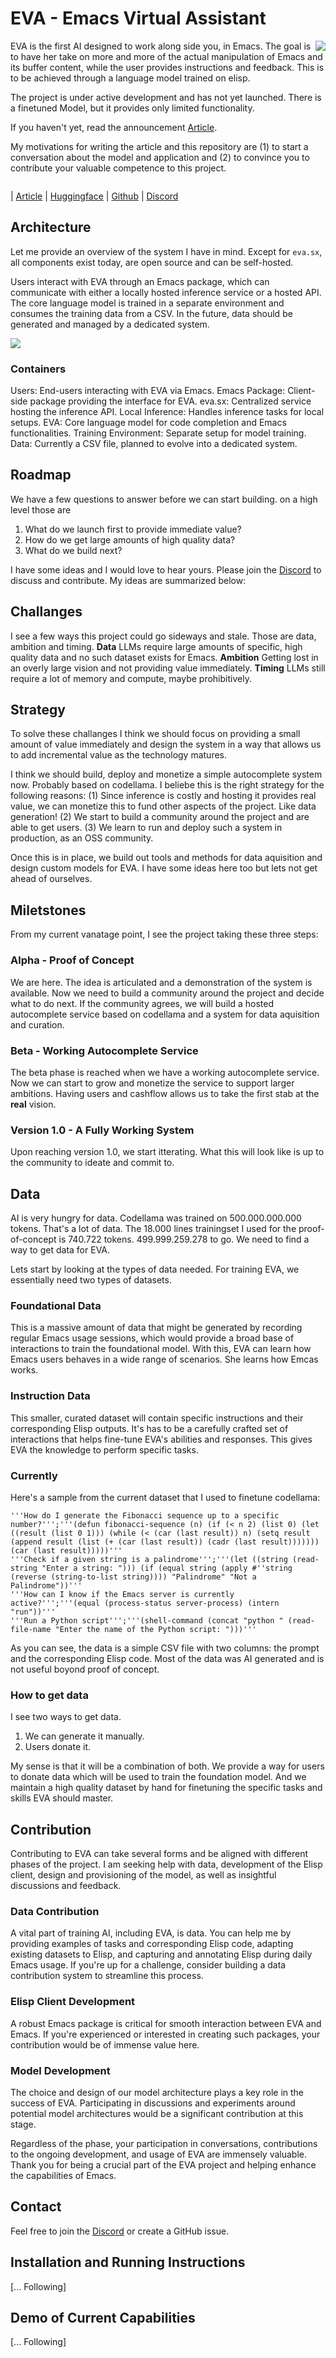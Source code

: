 # EVA - Emacs Virtual Assistant
<img src="assets/EVA-350.jpg" align="right" />
EVA is the first AI designed to work along side you, in Emacs.
The goal is to have her take on more and more of the actual manipulation of Emacs and its buffer content, while the user provides instructions and feedback. This is to be achieved through a language model trained on elisp.


The project is under active development and has not yet launched. There is a finetuned Model, but it provides only limited functionality.


If you haven't yet, read the announcement [Article](https://finnfrotscher.com/posts/eva-emacs-virtual-assistant/).

My motivations for writing the article and this repository are (1) to start a conversation about the model and application and (2) to convince you to contribute your valuable competence to this project.

<div style="clear: both;"></div>

| [Article](https://finnfrotscher.com/posts/eva-emacs-virtual-assistant/)
| [Huggingface](https://huggingface.co/lazerjesus/eva) 
| [Github](https://github.com/lazerjesus/eva) 
| [Discord](https://discord.gg/9Uxn45ADJs)

##  Architecture
Let me provide an overview of the system I have in mind. Except for `eva.sx`, all components exist today, are open source and can be self-hosted. 

Users interact with EVA through an Emacs package, which can communicate with either a locally hosted inference service or a hosted API. The core language model is trained in a separate environment and consumes the training data from a CSV. In the future, data should be generated and managed by a dedicated system. 

<img src="docs/context.png" />

### Containers
Users: End-users interacting with EVA via Emacs.
Emacs Package: Client-side package providing the interface for EVA.
eva.sx: Centralized service hosting the inference API.
Local Inference: Handles inference tasks for local setups.
EVA: Core language model for code completion and Emacs functionalities.
Training Environment: Separate setup for model training.
Data: Currently a CSV file, planned to evolve into a dedicated system.

## Roadmap
We have a few questions to answer before we can start building.
on a high level those are 
1. What do we launch first to provide immediate value?
2. How do we get large amounts of high quality data?
3. What do we build next?

I have some ideas and I would love to hear yours. Please join the [Discord](https://discord.gg/9Uxn45ADJs) to discuss and contribute. My ideas are summarized below:

## Challanges
I see a few ways this project could go sideways and stale. Those are data, ambition and timing. 
**Data** LLMs require large amounts of specific, high quality data and no such dataset exists for Emacs. 
**Ambition** Getting lost in an overly large vision and not providing value immediately.
**Timing** LLMs still require a lot of memory and compute, maybe prohibitively.

## Strategy
To solve these challanges I think we should focus on providing a small amount of value immediately and design the system in a way that allows us to add incremental value as the technology matures.

I think we should build, deploy and monetize a simple autocomplete system now. Probably based on codellama.
I beliebe this is the right strategy for the following reasons:
(1) Since inference is costly and hosting it provides real value, we can monetize this to fund other aspects of the project. Like data generation!
(2) We start to build a community around the project and are able to get users.
(3) We learn to run and deploy such a system in production, as an OSS community.

Once this is in place, we build out tools and methods for data aquisition and design custom models for EVA. I have some ideas here too but lets not get ahead of ourselves.

## Miletstones
From my current vanatage point, I see the project taking these three steps:

### Alpha - Proof of Concept
We are here. The idea is articulated and a demonstration of the system is available. Now we need to build a community around the project and decide what to do next.
If the community agrees, we will build a hosted autocomplete service based on codellama and a system for data aquisition and curation. 

### Beta - Working Autocomplete Service
The beta phase is reached when we have a working autocomplete service. Now we can start to grow and monetize the service to support larger ambitions. Having users and cashflow allows us to take the first stab at the __real__ vision.

### Version 1.0 - A Fully Working System
Upon reaching version 1.0, we start itterating. What this will look like is up to the community to ideate and commit to.

## Data
AI is very hungry for data. Codellama was trained on 500.000.000.000 tokens. That's a lot of data. The 18.000 lines trainingset I used for the proof-of-concept is 740.722 tokens. 499.999.259.278 to go. We need to find a way to get data for EVA.

Lets start by looking at the types of data needed. For training EVA, we essentially need two types of datasets.

### Foundational Data
This is a massive amount of data that might be generated by recording regular Emacs usage sessions, which would provide a broad base of interactions to train the foundational model. With this, EVA can learn how Emacs users behaves in a wide range of scenarios. She learns how Emcas works.
  
### Instruction Data
This smaller, curated dataset will contain specific instructions and their corresponding Elisp outputs. It's has to be a carefully crafted set of interactions that helps fine-tune EVA's abilities and responses. This gives EVA the knowledge to perform specific tasks. 

### Currently
Here's a sample from the current dataset that I used to finetune codellama:
```csv
'''How do I generate the Fibonacci sequence up to a specific number?''';'''(defun fibonacci-sequence (n) (if (< n 2) (list 0) (let ((result (list 0 1))) (while (< (car (last result)) n) (setq result (append result (list (+ (car (last result)) (cadr (last result))))))) (car (last result)))))'''
'''Check if a given string is a palindrome''';'''(let ((string (read-string "Enter a string: "))) (if (equal string (apply #''string (reverse (string-to-list string)))) "Palindrome" "Not a Palindrome"))'''
'''How can I know if the Emacs server is currently active?''';'''(equal (process-status server-process) (intern "run"))'''
'''Run a Python script''';'''(shell-command (concat "python " (read-file-name "Enter the name of the Python script: ")))'''
```
As you can see, the data is a simple CSV file with two columns: the prompt and the corresponding Elisp code. Most of the data was AI generated and is not useful boyond proof of concept.

### How to get data
I see two ways to get data. 
1. We can generate it manually. 
2. Users donate it. 

My sense is that it will be a combination of both. We provide a way for users to donate data which will be used to train the foundation model. And we maintain a high quality dataset by hand for finetuning the specific tasks and skills EVA should master.

## Contribution
Contributing to EVA can take several forms and be aligned with different phases of the project. I am seeking help with data, development of the Elisp client, design and provisioning of the model, as well as insightful discussions and feedback.

### Data Contribution 
A vital part of training AI, including EVA, is data. You can help me by providing examples of tasks and corresponding Elisp code, adapting existing datasets to Elisp, and capturing and annotating Elisp during daily Emacs usage. If you're up for a challenge, consider building a data contribution system to streamline this process.

### Elisp Client Development 
A robust Emacs package is critical for smooth interaction between EVA and Emacs. If you're experienced or interested in creating such packages, your contribution would be of immense value here.

### Model Development 
The choice and design of our model architecture plays a key role in the success of EVA. Participating in discussions and experiments around potential model architectures would be a significant contribution at this stage.

Regardless of the phase, your participation in conversations, contributions to the ongoing development, and usage of EVA are immensely valuable. Thank you for being a crucial part of the EVA project and helping enhance the capabilities of Emacs.


## Contact
Feel free to join the [Discord](https://discord.gg/9Uxn45ADJs) or create a GitHub issue.

## Installation and Running Instructions
[... Following]

## Demo of Current Capabilities
[... Following]



